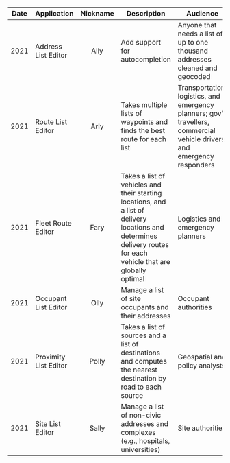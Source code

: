 |Date|Application|Nickname|Description|Audience|
|----|----|:----:|----|----|
|2021|Address List Editor|Ally|Add support for autocompletion|Anyone that needs a list of up to one thousand addresses cleaned and geocoded
|2021|Route List Editor|Arly|Takes multiple lists of waypoints and finds the best route for each list|Transportation, logistics, and emergency planners; gov't travellers, commercial vehicle drivers, and emergency responders
|2021|Fleet Route Editor|Fary|Takes a list of vehicles and their starting locations, and a list of delivery locations and determines delivery routes for each vehicle that are globally optimal|Logistics and emergency planners
|2021|Occupant List Editor|Olly|Manage a list of site occupants and their addresses|Occupant authorities
|2021|Proximity List Editor|Polly|Takes a list of sources and a list of destinations and computes the nearest destination by road to each source|Geospatial and policy analysts
|2021|Site List Editor|Sally|Manage a list of non-civic addresses and complexes (e.g., hospitals, universities)|Site authorities
